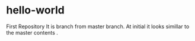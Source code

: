 # hello-world
First Repository
It is branch from master branch. At initial it looks simillar to the master contents .
